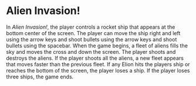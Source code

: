 # Alien Invasion!

In *Alien Invasion!*, the player controls a rocket ship that appears at the bottom center of the screen. The player can move the ship right and left using the arrow keys and shoot bullets using the arrow keys and shoot bullets using the spacebar. When the game begins, a fleet of aliens fills the sky and moves the cross and down the screen. The player shoots and destroys the aliens. If the player shoots all the aliens, a new fleet appears that moves faster than the previous fleet. If any Elion hits the players ship or reaches the bottom of the screen, the player loses a ship. If the player loses three ships, the game ends.

